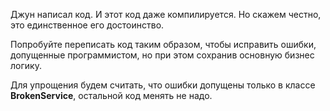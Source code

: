 Джун написал код. И этот код даже компилируется. Но скажем честно, это единственное его достоинство.

Попробуйте переписать код таким образом, чтобы исправить ошибки, допущенные программистом, но при этом сохранив основную бизнес логику.

Для упрощения будем считать, что ошибки допущены только в классе **BrokenService**, остальной код менять не надо.